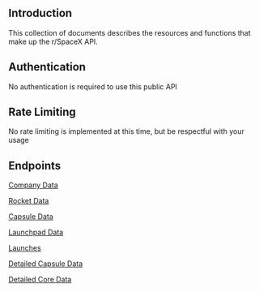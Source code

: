 ## Introduction
This collection of documents describes the resources and functions that make up the r/SpaceX API. 

## Authentication
No authentication is required to use this public API

## Rate Limiting
No rate limiting is implemented at this time, but be respectful with your usage

## Endpoints
[Company Data](https://github.com/r-spacex/SpaceX-API/wiki/Company-Info)

[Rocket Data](https://github.com/r-spacex/SpaceX-API/wiki/Rocket-Info)

[Capsule Data](https://github.com/r-spacex/SpaceX-API/wiki/Capsule-Info)

[Launchpad Data](https://github.com/r-spacex/SpaceX-API/wiki/Launchpad-Info)

[Launches](https://github.com/r-spacex/SpaceX-API/wiki/Launches)

[Detailed Capsule Data](https://github.com/r-spacex/SpaceX-API/wiki/Capsule-Detail)

[Detailed Core Data](https://github.com/r-spacex/SpaceX-API/wiki/Core-Details)
